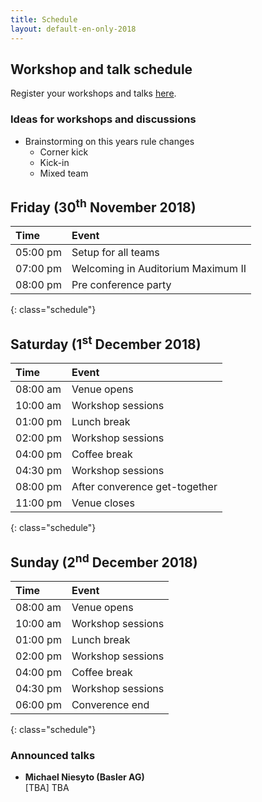 ```yaml
---
title: Schedule
layout: default-en-only-2018
---
```


## Workshop and talk schedule

Register your workshops and talks <a href="https://www.rohow.de/mopad">here</a>.

### Ideas for workshops and discussions  

- Brainstorming on this years rule changes
  - Corner kick
  - Kick-in
  - Mixed team

## Friday (30<sup>th</sup> November 2018)

| Time     | Event                              |
| :------  | :-------                           |
| 05:00 pm | Setup for all teams                |
| 07:00 pm | Welcoming in Auditorium Maximum II |
| 08:00 pm | Pre conference party               |
{: class="schedule"}

## Saturday (1<sup>st</sup> December 2018)

| Time     | Event                         |
| :------  | :-------                      |
| 08:00 am | Venue opens                   |
| 10:00 am | Workshop sessions             |
| 01:00 pm | Lunch break                   |
| 02:00 pm | Workshop sessions             |
| 04:00 pm | Coffee break                  |
| 04:30 pm | Workshop sessions             |
| 08:00 pm | After converence get-together |
| 11:00 pm | Venue closes                  |
{: class="schedule"}

## Sunday (2<sup>nd</sup> December 2018)

| Time     | Event             |
| :------  | :-------          |
| 08:00 am | Venue opens       |
| 10:00 am | Workshop sessions |
| 01:00 pm | Lunch break       |
| 02:00 pm | Workshop sessions |
| 04:00 pm | Coffee break      |
| 04:30 pm | Workshop sessions |
| 06:00 pm | Converence end    |
{: class="schedule"}

### Announced talks

* **Michael Niesyto (Basler AG)**  
[TBA] TBA
